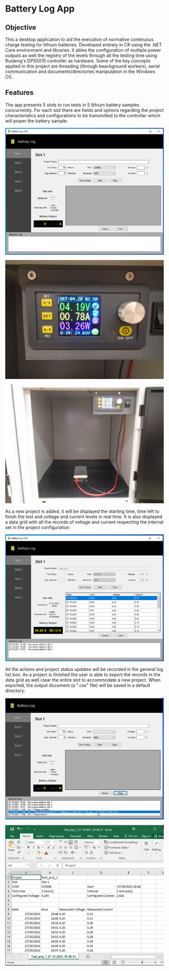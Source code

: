 # Battery Log App

## Objective
This a desktop application to aid the execution of normative continuous charge testing for lithium batteries. Developed entirely in C# using the .NET Core environment and libraries.
It ables the configuration of multiple power outputs as well the registry of the levels through all the testing time using Ruideng's DPS5015 controller as hardware.
Some of the key concepts applied in this project are threading (through beackground workers), serial communication and documents/directories manipulation in the Windows OS.

## Features
The app presents 5 slots to run tests in 5 lithium battery samples concurrently. For each slot there are fields and options regarding the project characteristics and configurations to be transmitted to the controller which will power the battery sample:

![](pics/main_window.PNG)

![](pics/device_face.JPG)

![](pics/battery_setup.JPG)

As a new project is added, it will be displayed the starting time, time left to finish the test and voltage and current levels in real time. It is also displayed a data grid with all the records of voltage and current respecting the interval set in the project configuration:

![](pics/added_projects.PNG)

All the actions and project status updates will be recorded in the general log list box. As a project is finished the user is able to export the records in the data grid as well clear the entire slot to accommodate a new project. When exported, the output document (a ".csv" file) will be saved in a default directory:

![](pics/finished_project.PNG)

![](pics/output.PNG)

